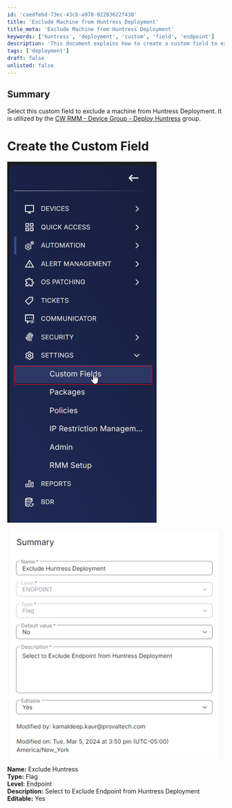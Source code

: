 ```yaml
---
id: 'caedfebd-73ec-43cb-a978-02283622f430'
title: 'Exclude Machine from Huntress Deployment'
title_meta: 'Exclude Machine from Huntress Deployment'
keywords: ['huntress', 'deployment', 'custom', 'field', 'endpoint']
description: 'This document explains how to create a custom field to exclude a machine from Huntress Deployment, specifically utilized by the ConnectWise RMM Device Group for deploying Huntress. It includes images and detailed instructions for setting up the custom field as a flag at the endpoint level.'
tags: ['deployment']
draft: false
unlisted: false
---
```


## Summary

Select this custom field to exclude a machine from Huntress Deployment. It is utilized by the [CW RMM - Device Group - Deploy Huntress](<../groups/Deploy Huntress.md>) group.

# Create the Custom Field

![Image](../../../static/img/Exclude-Huntress-Deployment/image_1.png)

![Image](../../../static/img/Exclude-Huntress-Deployment/image_2.png)

**Name:** Exclude Huntress  \
**Type:** Flag  \
**Level:** Endpoint  \
**Description:** Select to Exclude Endpoint from Huntress Deployment  \
**Editable:** Yes 

